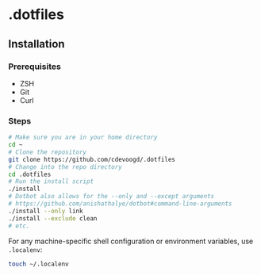 # .dotfiles

## Installation

### Prerequisites
- ZSH
- Git
- Curl

### Steps
```sh
# Make sure you are in your home directory
cd ~
# Clone the repository
git clone https://github.com/cdevoogd/.dotfiles
# Change into the repo directory
cd .dotfiles
# Run the install script
./install
# Dotbot also allows for the --only and --except arguments
# https://github.com/anishathalye/dotbot#command-line-arguments
./install --only link
./install --exclude clean
# etc.
```

For any machine-specific shell configuration or environment variables, use `.localenv`:
```sh
touch ~/.localenv
```
